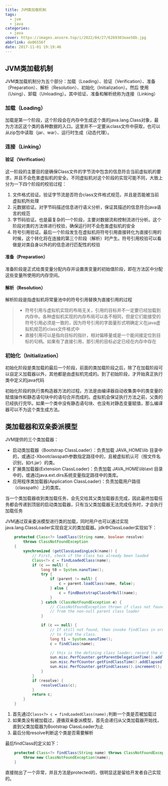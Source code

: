 ```yaml
---
title: JVM类加载机制
tags:
  - jvm
  - java
categories:
  - java
cover: https://images.ansore.top/i/2022/04/27/6269303eae58b.jpg
abbrlink: de06556f
date: 2017-11-01 19:19:46
---
```


## JVM类加载机制

JVM类加载机制分为五个部分：加载（Loading）、验证（Verification）、准备（Preparation）、解析（Resolution）、初始化（Initialization）。然后 使用（Using）、卸载（Unloading）。其中验证、准备和解析统称为连接（Linking）

### 加载（Loading）

加载是第一个阶段，这个阶段会在内存中生成这个类的java.lang.Class对象，最为方法区这个类的各种数据的入口。这里并不一定要从class文件中获取，也可以从zip包中读取（jar、war）、运行时生成（动态代理）。

### 连接（Linking）

#### 验证（Verification）

这一阶段的主要目的是确保Class文件的字节流中包含的信息符合当前虚拟机的要求，并且不会危害虚拟机的安全。不同虚拟机对这个阶段的实现可能不同，大致上分为一下四个阶段的校验过程：

1. 文件格式验证。验证字节流是否符合class文件格式规范，并且是否能被当前虚拟机所处理
2. 元数据验证。对字节码描述信息进行语义分析，保证其描述的信息符合java语言的规范
3. 字节码验证。也是最复杂的一个阶段，主要对数据流和控制流进行分析。这个阶段对类的方法体进行校验，确保运行时不会危害虚拟机的安全
4. 符号引用验证。最后一个阶段发生在虚拟机将符号引用直接转化为直接引用的时候，这个转化将在连接的第三个阶段（解析）时产生。符号引用校验可以看做是对类自身以外的的信息进行匹配性的校验

#### 准备（Preparation）

准备阶段是正式给类变量分配内存并设置类变量的初始值阶段，即在方法区中分配这些变量所使用的内存空间。

#### 解析（Resolution）

解析阶段是指虚拟机将常量池中的符号引用替换为直接引用的过程

> - 符号引用与虚拟机实现的布局无关，引用的目标并不一定要已经加载到内存中。各种虚拟机实现的内存布局可以各不相同，但是它们能接受的符号引用必须是一致的，因为符号引用的字面量形式明确定义在java虚拟机规范的class文件格式中
> - 直接引用可以是指向目标的指针，相对偏移量或是一个能间接定位到目标的句柄。如果有了直接引用，那引用的目标必定已经在内存中存在

### 初始化（Initialization）

初始化阶段是类加载的最后一个阶段，前面的类加载阶段之后，除了在加载阶段可以自定义加载器以外，其他都是由虚拟机完成的。到了初始阶段，才开始真正执行类中定义的java代码

初始化阶段的执行类构造器<client>方法的过程。<client>方法是由编译器自动收集类中的类变量的赋值操作和静态语句块中的语句合并而成的。虚拟机会保证执行<client>方法之前，父类的<client>已经执行完毕。如果一个类中没有静态语句块、也没有对静态变量赋值，那么编译器可以不为这个类生成<client>方法。

## 类加载器和双亲委派模型

JVM提供的三个类加载器：

- 启动类加载器（Bootstrap ClassLoader）：负责加载 JAVA_HOME\lib 目录中的，或通过-Xbootclasspath参数指定路径中的，且被虚拟机认可（按文件名识别，如rt.jar）的类。
- 扩展类加载器(Extension ClassLoader)：负责加载 JAVA_HOME\lib\ext 目录中的，或通过java.ext.dirs系统变量指定路径中的类库。
- 应用程序类加载器(Application ClassLoader)：负责加载用户路径（classpath）上的类库。

当一个类加载器收到类加载任务，会先交给其父类加载器去完成，因此最终加载任务都会传递到顶层的启动类加载器，只有当父类加载器无法完成任务时，才会执行加载任务

 JVM通过双亲委派模型进行类的加载，同时用户也可以通过实现java.lang.ClassLoader实现自定义的类加载器。jdk中ClassLoader实现如下：

```java
    protected Class<?> loadClass(String name, boolean resolve)
        throws ClassNotFoundException
    {
        synchronized (getClassLoadingLock(name)) {
            // First, check if the class has already been loaded
            Class<?> c = findLoadedClass(name);
            if (c == null) {
                long t0 = System.nanoTime();
                try {
                    if (parent != null) {
                        c = parent.loadClass(name, false);
                    } else {
                        c = findBootstrapClassOrNull(name);
                    }
                } catch (ClassNotFoundException e) {
                    // ClassNotFoundException thrown if class not found
                    // from the non-null parent class loader
                }

                if (c == null) {
                    // If still not found, then invoke findClass in order
                    // to find the class.
                    long t1 = System.nanoTime();
                    c = findClass(name);

                    // this is the defining class loader; record the stats
                    sun.misc.PerfCounter.getParentDelegationTime().addTime(t1 - t0);
                    sun.misc.PerfCounter.getFindClassTime().addElapsedTimeFrom(t1);
                    sun.misc.PerfCounter.getFindClasses().increment();
                }
            }
            if (resolve) {
                resolveClass(c);
            }
            return c;
        }
    }
```

1. 首先通过`Class<?> c = findLoadedClass(name);`判断一个类是否被加载过
2. 如果类没有被加载过，遵循双亲委派模型，首先会递归从父类加载器开始找，直到父类加载器为Bootstrap ClassLoader为止
3. 最后分局resolve判断这个类是否需要解析

最后findClass的定义如下：

```java
    protected Class<?> findClass(String name) throws ClassNotFoundException {
        throw new ClassNotFoundException(name);
    }
```

直接抛出了一个异常，并且方法是protected的，很明显这是留给开发者自己实现的。

